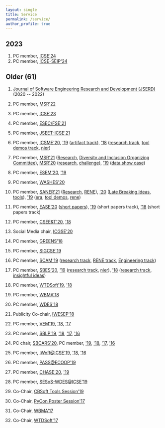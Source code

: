 ```yaml
---
layout: single
title: Service
permalink: /service/
author_profile: true
---
```



<!--## Associate Editor

1. [Journal of the Brazilian Computer Society (JBCS)](https://journal-bcs.springeropen.com/) (2020 -- )


 ## Steering committee (3)
1. [WBMA](http://www.agilebrazil.com/2018/en/wbma2018/) (2017 -- )
1. [SBCARS](https://sites.google.com/site/cesbcars/home) (2020 -- 2023)
1. [IWoR](https://iwor.github.io/iwor2018/) (2018 -- 2020) -->


## 2023 
1. PC member, [ICSE'24](https://conf.researchr.org/home/icse-2024)
1. PC member, [ICSE-SEIP'24](https://conf.researchr.org/track/icse-2024/icse-2024-software-engineering-in-practice)



## Older (61)
1. [Journal of Software Engineering Research and Development (JSERD)](https://sol.sbc.org.br/journals/index.php/jserd/) (2020 -- 2022)
1. PC member, [MSR'22](https://conf.researchr.org/home/msr-2022)
1. PC member, [ICSE'23](https://conf.researchr.org/home/icse-2023)
1. PC member, [ESEC/FSE'21](https://2021.esec-fse.org/)
1. PC member, [JSEET-ICSE'21](https://conf.researchr.org/track/icse-2021/icse-2021-Software-Engineering-and-Education-Track)

1. PC member, [ICSME'20](https://icsme2020.github.io/), ['19](https://icsme2019.github.io/) ([artifact track](https://icsme2019.github.io/cfp_artifacts_track.html)), ['18](http://icsme2018.github.io/) ([research track](https://icsme2018.github.io/cfp/ResearchTrackCFP.html), [tool demos track](https://icsme2018.github.io/cfp/ToolDemoTrackCFP.html), [nier](https://icsme2018.github.io/cfp/NIERTrackCFP.html))
1. PC member, [MSR'21](https://2021.msrconf.org/) ([Research](https://2021.msrconf.org/track/msr-2021-technical-papers), [Diversity and Inclusion Organizing Committee](#)), [MSR'20](https://2020.msrconf.org/track/msr-2020-papers) ([research](https://2020.msrconf.org/track/msr-2020-papers), [challenge](https://2020.msrconf.org/track/msr-2020-mining-challenge)), ['19](https://conf.researchr.org/home/msr-2019) ([data show case](https://2019.msrconf.org/track/msr-2019-Data-Showcase))
1. PC member, [ESEM'20](https://eseiw2020.di.uniba.it/esem_conf/), ['19](http://eseiw2019.com/esem/)
1. PC member, [WASHES'20](http://www2.sbc.org.br/csbc2020/5o-washes-workshop-sobre-aspectos-sociais-humanos-e-economicos-de-software/)
1. PC member, [SANER'21](https://saner2021.shidler.hawaii.edu/) ([Research](https://saner2021.shidler.hawaii.edu/restrack), [RENE](https://saner2021.shidler.hawaii.edu/negativerestrack)), ['20](https://saner2020.csd.uwo.ca/) ([Late Breaking Ideas](https://saner2020.csd.uwo.ca/lbitrack), [tools](https://saner2020.csd.uwo.ca/tooltrack)), ['19](https://saner2019.github.io/) ([era](https://saner2019.github.io/cfp/ERATrackCFP.html), [tool demos](https://saner2019.github.io/cfp/ToolTrack.html), [rene](https://saner2019.github.io/cfp/RENETrack.html))
1. PC member, [EASE'20](https://www.ntnu.edu/web/ease2020/home) ([short papers](https://www.ntnu.edu/web/ease2020/short-papers-and-artefacts-track)), ['19](https://ease2019.org/call-for-short-papers/) (short papers track), ['18](http://ease2018.softwareinnovation.nz/) (short papers track)
1. PC member, [CSEE&T'20](https://ase.in.tum.de/cseet2020/), ['18](http://hicss.hawaii.edu/tracks-52/software-engineering-education/)
1. Social Media chair, [ICGSE'20](https://conf.researchr.org/home/icgse-2020)
1. PC member, [GREENS'18](http://greens.cs.vu.nl/)
1. PC member, [SIGCSE'19](https://sigcse2019.sigcse.org)
1. PC member, [SCAM'19](http://www.ieee-scam.org/2019/) ([research track](http://www.ieee-scam.org/2019/#call), [RENE track](http://www.ieee-scam.org/2019/#renecall), [Engineering track](http://www.ieee-scam.org/2019/#engcall))
1. PC member, [SBES'20](http://cbsoft2020.imd.ufrn.br/sbes.php), ['19](https://cbsoft2019.ufba.br/#/sbes) ([research track](https://cbsoft2019.ufba.br/#/sbesresearchtrack), [nier](https://cbsoft2019.ufba.br/#/sbesInsightfulideastrack)), ['18](http://cbsoft2018.icmc.usp.br/sbes.html) ([research track](http://cbsoft2018.icmc.usp.br/sbes.html#researchTrackSbes), [insightful ideas](http://cbsoft2018.icmc.usp.br/sbes.html#ideasTrackSbes))
1. PC member, [WTDSoft'19](http://cbsoft2019.ufba.br/#/wtdsoft), ['18](http://cbsoft2018.icmc.usp.br/#WTDSoft)
1. PC member, [WBMA'18](http://www.agilebrazil.com/2018/en/wbma2018/)
1. PC member, [WDES'18](http://wdes2018.icmc.usp.br/)
1. Publicity Co-chair, [IWESEP'18](https://iwesep2018.github.io/)
1. PC member, [VEM'19](https://vem2019.github.io/), ['18](http://vem2018.github.io/), ['17](http://vem2017.ufu.br/)
1. PC member, [SBLP'19](http://cbsoft2019.ufba.br/#/sblp), ['18](http://cbsoft2018.icmc.usp.br/sblp.html/), ['17](http://www.lia.ufc.br/~cbsoft2017/en/xxi-sblp/call-for-papers/), ['16](http://cbsoft.org/cbsoft2016/sblp2016)
1. PC chair, [SBCARS'20](http://cbsoft2020.imd.ufrn.br/sbcars.php), PC member, ['19](http://cbsoft2019.ufba.br/#/sbcars), ['18](http://cbsoft2018.icmc.usp.br/sbcars.html), ['17](http://www.lia.ufc.br/~cbsoft2017/en/xi-sbcars/chamada-de-trabalhos/), ['16](http://cbsoft.org/cbsoft2016/sbcars2016)
1. PC member, [IWoR@ICSE'19](https://iwor.github.io/iwor2019), ['18](https://iwor.github.io/iwor2018/), ['16](http://www.softrefactoring.com/)
1. PC member, [PASS@ECOOP'19](https://2019.ecoop.org/home/PASS-ECOOP-2019)
1. PC member, [CHASE'20](http://www.chaseresearch.org/workshops/chase2020), ['19](http://www.chaseresearch.org/workshops/chase2019)
1. PC member, [SESoS-WDES@ICSE'19](http://sesos-wdes-2019.icmc.usp.br/)
1. Co-Chair, [CBSoft Tools Session'19](http://cbsoft2019.ufba.br/#/toolssession)
1. Co-Chair, [PyCon Poster Session'17](https://us.pycon.org/2017/speaking/posters/)
1. Co-Chair, [WBMA'17](http://www.agilebrazil.com/2017/wbma/)
1. Co-Chair, [WTDSoft'17](www.lia.ufc.br/~cbsoft2017/cbsoft/wtdsoft/)
